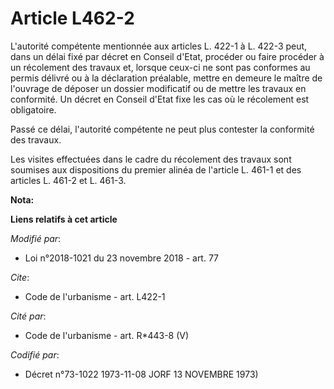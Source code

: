 # Article L462-2

L'autorité compétente mentionnée aux articles L. 422-1 à L. 422-3 peut, dans un délai fixé par décret en Conseil d'Etat,
procéder ou faire procéder à un récolement des travaux et, lorsque ceux-ci ne sont pas conformes au permis délivré ou à la
déclaration préalable, mettre en demeure le maître de l'ouvrage de déposer un dossier modificatif ou de mettre les travaux en
conformité. Un décret en Conseil d'Etat fixe les cas où le récolement est obligatoire.

Passé ce délai, l'autorité compétente ne peut plus contester la conformité des travaux.

Les visites effectuées dans le cadre du récolement des travaux sont soumises aux dispositions du premier alinéa de l'article
L. 461-1 et des articles L. 461-2 et L. 461-3.

**Nota:**



**Liens relatifs à cet article**

_Modifié par_:

  - Loi n°2018-1021 du 23 novembre 2018 - art. 77

_Cite_:

  - Code de l'urbanisme - art. L422-1

_Cité par_:

  - Code de l'urbanisme - art. R*443-8 (V)

_Codifié par_:

  - Décret n°73-1022 1973-11-08 JORF 13 NOVEMBRE 1973)
